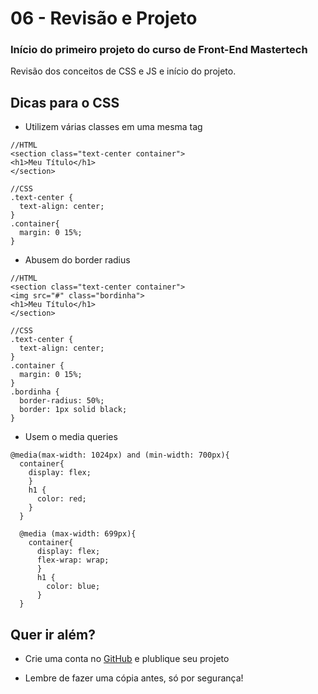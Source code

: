 # 06 - Revisão e Projeto

### Início do primeiro projeto do curso de Front-End Mastertech

Revisão dos conceitos de CSS e JS e início do projeto.

## Dicas para o CSS

* Utilizem várias classes em uma mesma tag

```
//HTML
<section class="text-center container">
<h1>Meu Título</h1>
</section>

//CSS
.text-center {
  text-align: center;
}
.container{
  margin: 0 15%;
}
```
* Abusem do border radius

```
//HTML
<section class="text-center container">
<img src="#" class="bordinha">
<h1>Meu Título</h1>
</section>

//CSS
.text-center {
  text-align: center;
}
.container {
  margin: 0 15%;
}
.bordinha {
  border-radius: 50%;
  border: 1px solid black;
}
```

* Usem o media queries

```
@media(max-width: 1024px) and (min-width: 700px){
  container{
    display: flex;
    }
    h1 {
      color: red;
    }
  }

  @media (max-width: 699px){
    container{
      display: flex;
      flex-wrap: wrap;
      }
      h1 {
        color: blue;
      }
  }

```

## Quer ir além?

* Crie uma conta no [GitHub](https://github.com/) e plublique seu projeto

* Lembre de fazer uma cópia antes, só por segurança!
